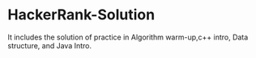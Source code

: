 # HackerRank-Solution
 It includes the solution of practice in Algorithm warm-up,c++ intro, Data structure, and Java Intro.
